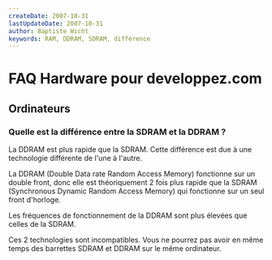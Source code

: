```yaml
---
createDate: 2007-10-31
lastUpdateDate: 2007-10-31
author: Baptiste Wicht
keywords: RAM, DDRAM, SDRAM, différence
---
```


# FAQ Hardware pour developpez.com

## Ordinateurs

### Quelle est la différence entre la SDRAM et la DDRAM ?

La DDRAM est plus rapide que la SDRAM. Cette différence est due à une technologie différente de l'une à l'autre.

La DDRAM (Double Data rate Random Access Memory) fonctionne sur un double front, donc elle est théoriquement 2 fois plus rapide que la SDRAM (Synchronous Dynamic Random Access Memory) qui fonctionne sur un seul front d'horloge.

Les fréquences de fonctionnement de la DDRAM sont plus élevées que celles de la SDRAM.

Ces 2 technologies sont incompatibles. Vous ne pourrez pas avoir en même temps des barrettes SDRAM et DDRAM sur le même ordinateur.
